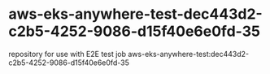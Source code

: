 # aws-eks-anywhere-test-dec443d2-c2b5-4252-9086-d15f40e6e0fd-35
repository for use with E2E test job aws-eks-anywhere-test:dec443d2-c2b5-4252-9086-d15f40e6e0fd-35
